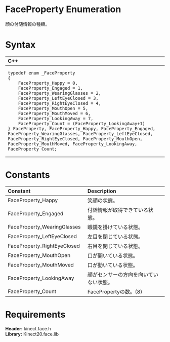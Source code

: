 FaceProperty Enumeration  
========================  

顔の付随情報の種類。 <span id="syntaxSection"></span>

Syntax  
======  

<table>
<colgroup>
<col width="100%" />
</colgroup>
<thead>
<tr class="header">
<th align="left">C++</th>
</tr>
</thead>
<tbody>
<tr class="odd">
<td align="left"><pre><code>typedef enum _FaceProperty  
{  
    FaceProperty_Happy = 0,  
    FaceProperty_Engaged = 1,  
    FaceProperty_WearingGlasses = 2,  
    FaceProperty_LeftEyeClosed = 3,  
    FaceProperty_RightEyeClosed = 4,  
    FaceProperty_MouthOpen = 5,  
    FaceProperty_MouthMoved = 6,  
    FaceProperty_LookingAway = 7,  
    FaceProperty_Count = (FaceProperty_LookingAway+1)  
} FaceProperty, FaceProperty_Happy, FaceProperty_Engaged, FaceProperty_WearingGlasses, FaceProperty_LeftEyeClosed, FaceProperty_RightEyeClosed, FaceProperty_MouthOpen, FaceProperty_MouthMoved, FaceProperty_LookingAway, FaceProperty_Count;</code></pre></td>
</tr>
</tbody>
</table>

<span id="ID4EXB"></span>

Constants  
=========  

<table>
<colgroup>
<col width="50%" />
<col width="50%" />
</colgroup>
<thead>
<tr class="header">
<th align="left">Constant</th>
<th align="left">Description</th>
</tr>
</thead>
<tbody>
<tr class="odd">
<td align="left">FaceProperty_Happy</td>
<td align="left">笑顔の状態。</td>
</tr>
<tr class="even">
<td align="left">FaceProperty_Engaged</td>
<td align="left">付随情報が取得できている状態。</td>
</tr>
<tr class="odd">
<td align="left">FaceProperty_WearingGlasses</td>
<td align="left">眼鏡を掛けている状態。</td>
</tr>
<tr class="even">
<td align="left">FaceProperty_LeftEyeClosed</td>
<td align="left">左目を閉じている状態。</td>
</tr>
<tr class="odd">
<td align="left">FaceProperty_RightEyeClosed</td>
<td align="left">右目を閉じている状態。</td>
</tr>
<tr class="even">
<td align="left">FaceProperty_MouthOpen</td>
<td align="left">口が開いている状態。</td>
</tr>
<tr class="odd">
<td align="left">FaceProperty_MouthMoved</td>
<td align="left">口が動いている状態。</td>
</tr>
<tr class="even">
<td align="left">FaceProperty_LookingAway</td>
<td align="left">顔がセンサーの方向を向いていない状態。</td>
</tr>
<tr class="odd">
<td align="left">FaceProperty_Count</td>
<td align="left">FacePropertyの数。(8)</td>
</tr>
</tbody>
</table>

<span id="requirements"></span>

Requirements  
============  

**Header:** kinect.face.h  
**Library:** Kinect20.face.lib  



<!--Please do not edit the data in the comment block below.-->
<!--
TOCTitle : FaceProperty Enumeration
RLTitle : FaceProperty Enumeration
KeywordK : FaceProperty enumeration
HelpPriority : 2
KeywordF : FaceProperty
KeywordF : Microsoft.Kinect.face.FaceProperty
KeywordA : T:Microsoft.Kinect.face.FaceProperty
AssetID : T:Microsoft.Kinect.face.FaceProperty
Locale : en-us
CommunityContent : 1
APIType : Managed
APILocation : 
APIName : Microsoft.Kinect.face.FaceProperty
TargetOS : Windows
TopicType : kbSyntax
DevLang : C++
DocSet : K4Wv2
ProjType : K4Wv2Proj
Technology : Kinect for Windows
Product : Kinect for Windows SDK v2
productversion : 20
-->
